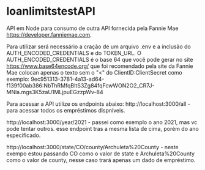 # loanlimitstestAPI
API em Node para consumo de outra API fornecida pela Fannie Mae https://developer.fanniemae.com.

Para utilizar será necessário a cração de um arquivo .env e a inclusão do AUTH_ENCODED_CREDENTIALS e do TOKEN_URL.
O AUTH_ENCODED_CREDENTIALS é o base 64 que você pode gerar no site https://www.base64encode.org/ que foi recomendado pela site da Fannie Mae colocan apenas o texto sem o "<" do ClientID:ClientSecret
como exemplo: 9ec951313-3781-4a13-ad64-f139f00ab386:NbThRMfqBltS3Zg84fqFcwWON2O2_CR7J-MNla.mgs3K5zaU1MLjpuEGzzpWv-84

Para acessar a API utilize os endpoints abaixo:
http://localhost:3000/all - para acessar todos os empréstimos dispníveis.

http://localhost:3000/year/2021 - passei como exemplo o ano 2021, mas vc pode tentar outros. esse endpoint tras a mesma lista de cima, porém do ano especificado.

http://localhost:3000/state/CO/county/Archuleta%20County - neste exempo estou passando CO como o valor de state e Archuleta%20County como o valor de county, nesse caso trará apenas um dado de empréstimo.

